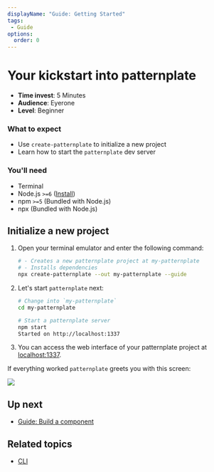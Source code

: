 ```yaml
---
displayName: "Guide: Getting Started"
tags: 
 - Guide
options:
  order: 0
---
```


# Your kickstart into patternplate

* **Time invest**: 5 Minutes
* **Audience**: Eyerone
* **Level**: Beginner

### What to expect

* Use `create-patternplate` to initialize a new project
* Learn how to start the `patternplate` dev server

### You'll need

* Terminal
* Node.js `>=6` ([Install](https://nodejs.org/en/))
* npm `>=5` (Bundled with Node.js)
* npx (Bundled with Node.js)

## Initialize a new project

1. Open your terminal emulator and enter the following command:

   ```bash
   # - Creates a new patternplate project at my-patternplate
   # - Installs dependencies
   npx create-patternplate --out my-patternplate --guide
   ```

2. Let's start `patternplate` next:

   ```bash
   # Change into `my-patternplate`
   cd my-patternplate
   
   # Start a patternplate server
   npm start
   Started on http://localhost:1337
   ```

3. You can access the web interface of your patternplate project at [localhost:1337](http://localhost:1337/pattern/hello-world?patterns-enabled=true&navigation-enabled=true).

  If everything worked `patternplate` greets you with this screen:

  ![](https://patternplate.github.io/media/images/screenshot-hello-world.png)


## Up next

* [Guide: Build a component](./doc/docs/guides/add-pattern)

## Related topics

* [CLI](./doc/docs/reference/cli)
